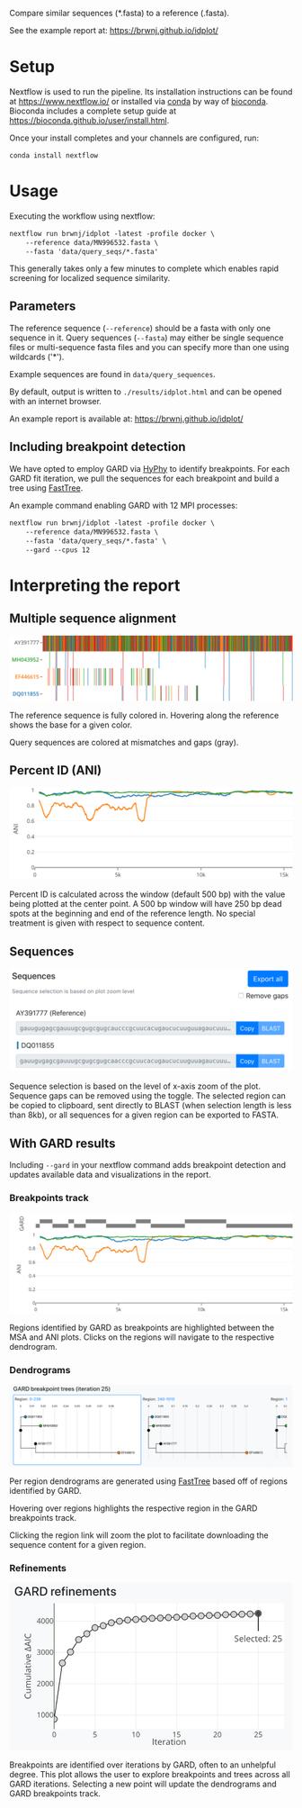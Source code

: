 Compare similar sequences (\*.fasta) to a reference (.fasta).

See the example report at: https://brwnj.github.io/idplot/

# Setup

Nextflow is used to run the pipeline. Its installation instructions
can be found at https://www.nextflow.io/ or installed via [conda](https://docs.conda.io/projects/conda/en/latest/user-guide/install/) by
way of [bioconda](https://bioconda.github.io/user/install.html). Bioconda
includes a complete setup guide at https://bioconda.github.io/user/install.html.

Once your install completes and your channels are configured, run:

```
conda install nextflow
```

# Usage

Executing the workflow using nextflow:

```
nextflow run brwnj/idplot -latest -profile docker \
    --reference data/MN996532.fasta \
    --fasta 'data/query_seqs/*.fasta'
```

This generally takes only a few minutes to complete which enables rapid
screening for localized sequence similarity.

## Parameters

The reference sequence (`--reference`) should be a fasta with only one
sequence in it. Query sequences (`--fasta`) may either be single sequence
files or multi-sequence fasta files and you can specify more than one
using wildcards ('\*').

Example sequences are found in `data/query_sequences`.

By default, output is written to `./results/idplot.html` and can
be opened with an internet browser.

An example report is available at: https://brwnj.github.io/idplot/

## Including breakpoint detection

We have opted to employ GARD via [HyPhy](https://github.com/veg/hyphy) to
identify breakpoints. For each GARD fit iteration, we pull the sequences
for each breakpoint and build a tree using [FastTree](https://journals.plos.org/plosone/article?id=10.1371/journal.pone.0009490).

An example command enabling GARD with 12 MPI processes:

```
nextflow run brwnj/idplot -latest -profile docker \
    --reference data/MN996532.fasta \
    --fasta 'data/query_seqs/*.fasta' \
    --gard --cpus 12
```

# Interpreting the report

## Multiple sequence alignment

![msa](data/img/msa.png)

The reference sequence is fully colored in. Hovering along the reference
shows the base for a given color.

Query sequences are colored at mismatches and gaps (gray).

## Percent ID (ANI)

![ani](data/img/ani.png)

Percent ID is calculated across the window (default 500 bp) with the
value being plotted at the center point. A 500 bp window will have 250
bp dead spots at the beginning and end of the reference length. No
special treatment is given with respect to sequence content.

## Sequences

![seqs](data/img/seqs.png)

Sequence selection is based on the level of x-axis zoom of the plot. Sequence gaps can be removed using the toggle. The selected region can be copied to clipboard, sent directly to BLAST (when selection length is less than 8kb), or all sequences for a given region can be exported to FASTA.

## With GARD results

Including `--gard` in your nextflow command adds breakpoint detection and updates available data and visualizations in the report.

### Breakpoints track

![gardtrack](data/img/gardtrack.png)

Regions identified by GARD as breakpoints are highlighted between the
MSA and ANI plots. Clicks on the regions will navigate to the respective dendrogram.

### Dendrograms

![dendrograms](data/img/dendrograms.png)

Per region dendrograms are generated using [FastTree](https://journals.plos.org/plosone/article?id=10.1371/journal.pone.0009490) based off of regions identified by GARD.

Hovering over regions highlights the respective region in the GARD breakpoints track.

Clicking the region link will zoom the plot to facilitate downloading the sequence content for a given region.

### Refinements

![refinements](data/img/refinements.png)

Breakpoints are identified over iterations by GARD, often to an unhelpful degree. This plot allows the user to explore breakpoints and trees across all GARD iterations. Selecting a new point will update the dendrograms and GARD breakpoints track.
